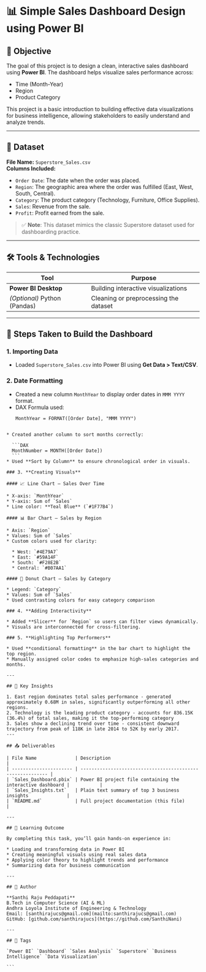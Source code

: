 # 📊 Simple Sales Dashboard Design using Power BI

## 🎯 Objective

The goal of this project is to design a clean, interactive sales dashboard using **Power BI**. The dashboard helps visualize sales performance across:
- Time (Month-Year)
- Region
- Product Category

This project is a basic introduction to building effective data visualizations for business intelligence, allowing stakeholders to easily understand and analyze trends.

---

## 📁 Dataset

**File Name:** `Superstore_Sales.csv`  
**Columns Included:**
- `Order Date`: The date when the order was placed.
- `Region`: The geographic area where the order was fulfilled (East, West, South, Central).
- `Category`: The product category (Technology, Furniture, Office Supplies).
- `Sales`: Revenue from the sale.
- `Profit`: Profit earned from the sale.

> ✅ **Note**: This dataset mimics the classic Superstore dataset used for dashboarding practice.

---

## 🛠 Tools & Technologies

| Tool | Purpose |
|------|---------|
| **Power BI Desktop** | Building interactive visualizations |
| *(Optional)* Python (Pandas) | Cleaning or preprocessing the dataset |

---

## 🧱 Steps Taken to Build the Dashboard

### 1. **Importing Data**
- Loaded `Superstore_Sales.csv` into Power BI using **Get Data > Text/CSV**.

### 2. **Date Formatting**
- Created a new column `MonthYear` to display order dates in `MMM YYYY` format.
- DAX Formula used:
  ```DAX
  MonthYear = FORMAT([Order Date], "MMM YYYY")
````

* Created another column to sort months correctly:

  ```DAX
  MonthNumber = MONTH([Order Date])
  ```
* Used **Sort by Column** to ensure chronological order in visuals.

### 3. **Creating Visuals**

#### 📈 Line Chart – Sales Over Time

* X-axis: `MonthYear`
* Y-axis: Sum of `Sales`
* Line color: **Teal Blue** (`#1F77B4`)

#### 📊 Bar Chart – Sales by Region

* Axis: `Region`
* Values: Sum of `Sales`
* Custom colors used for clarity:

  * West: `#4E79A7`
  * East: `#59A14F`
  * South: `#F28E2B`
  * Central: `#B07AA1`

#### 🍩 Donut Chart – Sales by Category

* Legend: `Category`
* Values: Sum of `Sales`
* Used contrasting colors for easy category comparison

### 4. **Adding Interactivity**

* Added **Slicer** for `Region` so users can filter views dynamically.
* Visuals are interconnected for cross-filtering.

### 5. **Highlighting Top Performers**

* Used **conditional formatting** in the bar chart to highlight the top region.
* Manually assigned color codes to emphasize high-sales categories and months.

---

## 📌 Key Insights

1. East region dominates total sales performance - generated approximately 0.68M in sales, significantly outperforming all other regions.
2. Technology is the leading product category - accounts for 836.15K (36.4%) of total sales, making it the top-performing category
3. Sales show a declining trend over time - consistent downward trajectory from peak of 118K in late 2014 to 52K by early 2017.
---

## 📤 Deliverables

| File Name              | Description                                                |
| ---------------------- | ---------------------------------------------------------- |
| `Sales_Dashboard.pbix` | Power BI project file containing the interactive dashboard |           |
| `Sales_Insights.txt`   | Plain text summary of top 3 business insights              |
| `README.md`            | Full project documentation (this file)                     |

---

## 🧠 Learning Outcome

By completing this task, you’ll gain hands-on experience in:

* Loading and transforming data in Power BI
* Creating meaningful visuals using real sales data
* Applying color theory to highlight trends and performance
* Summarizing data for business communication
  
---

## 👤 Author

**Santhi Raju Peddapati**
B.Tech in Computer Science (AI & ML)
Andhra Loyola Institute of Engineering & Technology
Email: [santhirajucs@gmail.com](mailto:santhirajucs@gmail.com)
GitHub: [github.com/santhirajucs](https://github.com/SanthiNani)

---

## 📌 Tags

`Power BI` `Dashboard` `Sales Analysis` `Superstore` `Business Intelligence` `Data Visualization`

```
